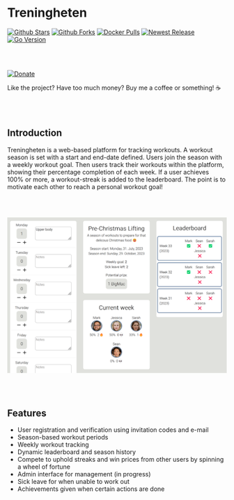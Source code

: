 # Treningheten
[![Github Stars](https://img.shields.io/github/stars/aunefyren/treningheten?style=for-the-badge)](https://github.com/aunefyren/treningheten)
[![Github Forks](https://img.shields.io/github/forks/aunefyren/treningheten?style=for-the-badge)](https://github.com/aunefyren/treningheten)
[![Docker Pulls](https://img.shields.io/docker/pulls/aunefyren/treningheten?style=for-the-badge)](https://hub.docker.com/r/aunefyren/treningheten)
[![Newest Release](https://img.shields.io/github/v/release/aunefyren/treningheten?style=for-the-badge)](https://github.com/aunefyren/treningheten/releases)
[![Go Version](https://img.shields.io/github/go-mod/go-version/aunefyren/treningheten?style=for-the-badge)](https://go.dev/dl/)

<br>
<br>

[![Donate](https://img.shields.io/badge/PayPal-Buy%20me%20coffee-blue?style=for-the-badge)](https://www.paypal.com/donate/?hosted_button_id=YRKMNM4S8VNBS) 

Like the project? Have too much money? Buy me a coffee or something! ☕️

<br>
<br>

## Introduction

Treningheten is a web-based platform for tracking workouts. A workout season is set with a start and end-date defined. Users join the season with a weekly workout goal. Then users track their workouts within the platform, showing their percentage completion of each week. If a user achieves 100% or more, a workout-streak is added to the leaderboard. The point is to motivate each other to reach a personal workout goal!

<br>
<br>

![Image showing the wishlist section of Treningheten.](https://raw.githubusercontent.com/aunefyren/treningheten/main/web/assets/images/dashboard_example.png?raw=true)

<br>
<br>

## Features

- User registration and verification using invitation codes and e-mail
- Season-based workout periods
- Weekly workout tracking
- Dynamic leaderboard and season history
- Compete to uphold streaks and win prices from other users by spinning a wheel of fortune
- Admin interface for management (in progress)
- Sick leave for when unable to work out
- Achievements given when certain actions are done